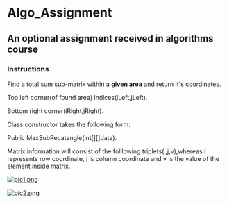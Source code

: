 # Algo_Assignment
## An optional assignment received in algorithms course

### Instructions

Find a total sum sub-matrix within a **given area** and return it's coordinates.

  Top left corner(of found area) indices(iLeft,jLeft).
  
  Bottom right corner(iRight,jRight).

Class constructor takes the following form:

Public MaxSubRecatangle(int[][]data).

Matrix information will consist of the folllowing triplets(i,j,v),whereas i represents row coordinate, j is column coordinate and v is the value of the element inside matrix.

[![pic1.png](https://i.postimg.cc/kGSNzvSC/pic1.png)](https://postimg.cc/MfWjjRt3)


[![pic2.png](https://i.postimg.cc/vBgS89nq/pic2.png)](https://postimg.cc/phvBqmqz)
